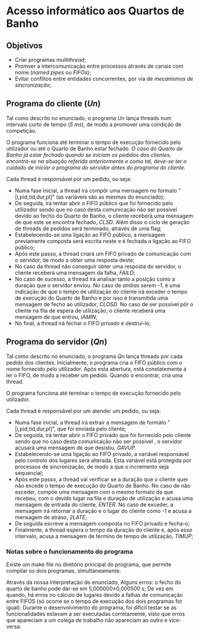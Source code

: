 # Acesso informático aos Quartos de Banho

## Objetivos

- Criar programas _multithread_;
- Promver a intercomunicação entre processos através de canais com nome (_named pipes_ ou _FIFOs_);
- Evitar conflitos entre entidades concorrentes, por via de _mecanismos de sincronização_;

## Programa do cliente (_Un_)

Tal como descrito no enunciado, o programa _Un_ lança threads num intervalo curto de tempo (_5 ms_), de modo a promover uma condição de competição.

O programa funciona até terminar o tempo de execução fornecido pelo utilizador ou até o Quarto de Banho estar fechado. 
_O caso do Quarto de Banho já estar fechado quando se iniciam os pedidos dos clientes, encontra-se na situação referida anteriormente e como tal, deve-se ter o cuidado de iniciar o programa do servidor antes do programa do cliente._

Cada thread é responsável por um pedido, ou seja:
- Numa fase inicial, a thread irá compôr uma mensagem no formato
"[i,pid,tid,dur,pl]" (as variáveis são as mesmas do enunciado);
- De seguida, irá tentar abrir o FIFO público que foi fornecido pelo utilizador sendo que no caso desta comunicação não ser possível devido ao fecho do Quarto de Banho, o cliente receberá uma mensagem de que este se encontra fechado, _CLSD_. Além disso o ciclo de geração de threads de pedidos será terminado, através de uma flag;
- Estabelecendo-se uma ligação ao FIFO público, a mensagem previamente composta será escrita neste e é fechada a ligação ao FIFO público;
- Após este passo, a thread criará um FIFO privado de comunicação com o servidor, de modo a obter uma resposta deste;
- No caso da thread não conseguir obter uma resposta do servidor, o cliente receberá uma mensagem da falha, _FAILD_;
- No caso de sucesso, a thread irá analisar tanto a posição como a duração que o servidor enviou. No caso de _ambas serem -1_, é uma indicação de que o tempo de utilização do cliente irá exceder o tempo de execução do Quarto de Banho e por isso é transmitida uma mensagem de fecho ao utilizador, _CLOSD_. No caso de ser possível pôr o cliente na fila de espera de utilização, o cliente receberá uma mensagem de que entrou, _IAMIN_;
- No final, a thread irá fechar o FIFO privado e destruí-lo;


## Programa do servidor (_Qn_)

Tal como descrito no enunciado, o programa _Qn_ lança threads por cada pedido dos clientes. Inicialmente, o programa cria o FIFO público com o nome fornecido pelo utilizador. Após esta abertura, está constatemente a ler o FIFO, de modo a receber um pedido. Quando o encontrar, cria uma thread.

O programa funciona até terminar o tempo de execução fornecido pelo utilizador.

Cada thread é responsável por um atender um pedido, ou seja:
- Numa fase inicial, a thread irá extrair a mensagem de formato
"[i,pid,tid,dur,pl]", que foi enviada pelo cliente;
- De seguida, irá tentar abrir o FIFO privado que foi fornecido pelo cliente sendo que no caso desta comunicação não ser possível , o servidor acusará uma mensagem de que desistiu, _GAVUP_.
- Estabelecendo-se uma ligação ao FIFO privado, a variável responsável pelo controlo dos lugares será alterada. Esta variável está protegida por processos de sincronização, de modo a que o incremento seja sequencial;
- Após este passo, a thread vai verificar se a duração que o cliente quer não excede o tempo de execução do Quarto de Banho. No caso de não exceder, compõe uma mensagem com o mesmo formato da que recebeu, com o devido lugar na fila e duração de utilização e acusa uma mensagem de entrada do cliente, _ENTER_. No caso de exceder, a mensagem irá retornar a duração e o lugar do cliente como _-1_ e acusa a mensagem de atraso, _2LATE_;
- De seguida escreve a mensagem composta no FIFO privado e fecha-o;
- Finalmente, a thread espera o tempo da duração do cliente e, após esse intervalo, acusa a mensagem de término de tempo de utilização, _TIMUP_;

### Notas sobre o funcionamento do programa

Existe um make file no diretório principal do programa, que permite compilar os dois programas, simultaneamente.

Através da nossa interpretação do enunciado, 
Alguns erros: o fecho do quarto de banho pode dar-se em 5,000000±0,000500 s; De vez em quando, há erros no cálculo de lugares devido a falhas de comunicação entre FIFOS (só ocorre se o tempo de execução dos dois programas for igual).
Durante o desenvolvimento do programa, foi difícil testar se as funcionalidades estavam a ser executadas corretamente, visto que erros que apareciam a um colega de trabalho não apareciam ao outro e vice-versa.